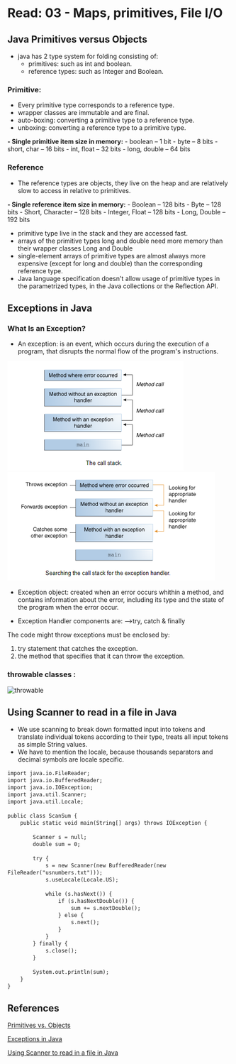 # Read: 03 - Maps, primitives, File I/O

## Java Primitives versus Objects

- java has 2 type system for folding consisting of:
    - primitives: such as int and boolean.
    - reference types: such as Integer and Boolean.


### Primitive:

- Every primitive type corresponds to a reference type.
- wrapper classes are immutable and are final.
- auto-boxing: converting a primitive type to a reference type.
- unboxing: converting a reference type to a primitive type.

**- Single primitive item size in memory:**
    - boolean – 1 bit
    - byte – 8 bits
    - short, char – 16 bits
    - int, float – 32 bits
    - long, double – 64 bits

### Reference

- The reference types are objects, they live on the heap and are relatively slow to access in relative to primitives.

**- Single reference item size in memory:**
    - Boolean – 128 bits
    - Byte – 128 bits
    - Short, Character – 128 bits
    - Integer, Float – 128 bits
    - Long, Double – 192 bits

- primitive type live in the stack and they are accessed fast.
- arrays of the primitive types long and double need more memory than their wrapper classes Long and Double
- single-element arrays of primitive types are almost always more expensive (except for long and double) than the corresponding reference type.
- Java language specification doesn't allow usage of primitive types in the parametrized types, in the Java collections or the Reflection API.


## Exceptions in Java

### What Is an Exception?

- An exception: is an event, which occurs during the execution of a program, that disrupts the normal flow of the program's instructions.

![Call Stack](img/call-stack.png)
![searching for exception](img/searching-for-exception.png)

- Exception object: created when an error occurs whithin a method, and contains information about the error, including its type and the state of the program when the error occur.

- Exception Handler components are: -->try, catch & finally

The code might throw exceptions must be enclosed by:
1. try statement that catches the exception. 
2. the method that specifies that it can throw the exception.

### throwable classes :
![throwable](https://docs.oracle.com/javase/tutorial/figures/essential/exceptions-throwable.gif)
   


## Using Scanner to read in a file in Java

- We use scanning to break down formatted input into tokens and translate individual tokens according to their type, treats all input tokens as simple String values.
- We have to mention the locale, because thousands separators and decimal symbols are locale specific.

```
import java.io.FileReader;
import java.io.BufferedReader;
import java.io.IOException;
import java.util.Scanner;
import java.util.Locale;

public class ScanSum {
    public static void main(String[] args) throws IOException {

        Scanner s = null;
        double sum = 0;

        try {
            s = new Scanner(new BufferedReader(new FileReader("usnumbers.txt")));
            s.useLocale(Locale.US);

            while (s.hasNext()) {
                if (s.hasNextDouble()) {
                    sum += s.nextDouble();
                } else {
                    s.next();
                }
            }
        } finally {
            s.close();
        }

        System.out.println(sum);
    }
}
```


## References

[Primitives vs. Objects](https://www.baeldung.com/java-primitives-vs-objects)
<br/>

[Exceptions in Java ](https://docs.oracle.com/javase/tutorial/essential/exceptions/index.html)
<br/>

[Using Scanner to read in a file in Java](https://docs.oracle.com/javase/tutorial/essential/io/scanning.html)